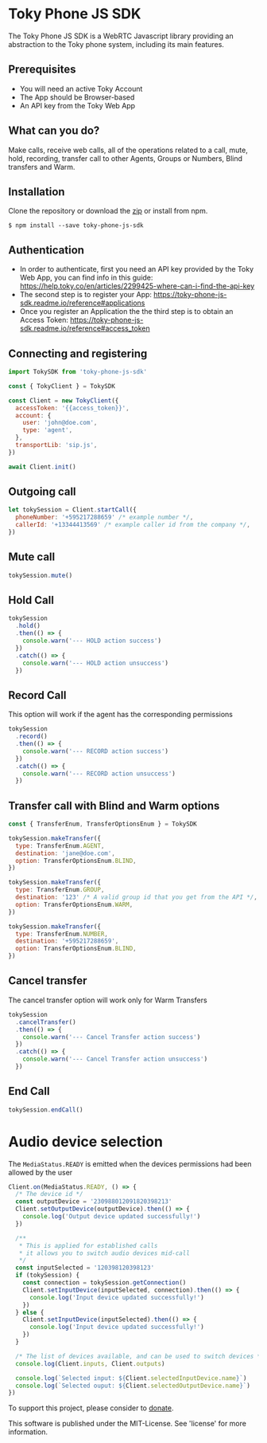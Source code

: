 # Toky Phone JS SDK

The Toky Phone JS SDK is a WebRTC Javascript library providing an abstraction to the Toky phone system, including its main features.

## Prerequisites

- You will need an active Toky Account
- The App should be Browser-based
- An API key from the Toky Web App

## What can you do?

Make calls, receive web calls, all of the operations related to a call, mute, hold, recording, transfer call to other Agents, Groups or Numbers, Blind transfers and Warm.

## Installation

Clone the repository or download the [zip](https://github.com/monbro/javascript-sdk-boilerplate/archive/master.zip) or install from npm.

`$ npm install --save toky-phone-js-sdk`

## Authentication

- In order to authenticate, first you need an API key provided by the Toky Web App, you can find info in this guide: https://help.toky.co/en/articles/2299425-where-can-i-find-the-api-key
- The second step is to register your App: https://toky-phone-js-sdk.readme.io/reference#applications
- Once you register an Application the the third step is to obtain an Access Token: https://toky-phone-js-sdk.readme.io/reference#access_token

## Connecting and registering

```javascript
import TokySDK from 'toky-phone-js-sdk'

const { TokyClient } = TokySDK

const Client = new TokyClient({
  accessToken: '{{access_token}}',
  account: {
    user: 'john@doe.com',
    type: 'agent',
  },
  transportLib: 'sip.js',
})

await Client.init()
```

## Outgoing call

```javascript
let tokySession = Client.startCall({
  phoneNumber: '+595217288659' /* example number */,
  callerId: '+13344413569' /* example caller id from the company */,
})
```

## Mute call

```javascript
tokySession.mute()
```

## Hold Call

```javascript
tokySession
  .hold()
  .then(() => {
    console.warn('--- HOLD action success')
  })
  .catch(() => {
    console.warn('--- HOLD action unsuccess')
  })
```

## Record Call

This option will work if the agent has the corresponding permissions

```javascript
tokySession
  .record()
  .then(() => {
    console.warn('--- RECORD action success')
  })
  .catch(() => {
    console.warn('--- RECORD action unsuccess')
  })
```

## Transfer call with Blind and Warm options

```javascript
const { TransferEnum, TransferOptionsEnum } = TokySDK

tokySession.makeTransfer({
  type: TransferEnum.AGENT,
  destination: 'jane@doe.com',
  option: TransferOptionsEnum.BLIND,
})

tokySession.makeTransfer({
  type: TransferEnum.GROUP,
  destination: '123' /* A valid group id that you get from the API */,
  option: TransferOptionsEnum.WARM,
})

tokySession.makeTransfer({
  type: TransferEnum.NUMBER,
  destination: '+595217288659',
  option: TransferOptionsEnum.BLIND,
})
```

## Cancel transfer

The cancel transfer option will work only for Warm Transfers

```javascript
tokySession
  .cancelTransfer()
  .then(() => {
    console.warn('--- Cancel Transfer action success')
  })
  .catch(() => {
    console.warn('--- Cancel Transfer action unsuccess')
  })
```

## End Call

```javascript
tokySession.endCall()
```

# Audio device selection

The `MediaStatus.READY` is emitted when the devices permissions had been allowed by the user

```javascript
Client.on(MediaStatus.READY, () => {
  /* The device id */
  const outputDevice = '230988012091820398213'
  Client.setOutputDevice(outputDevice).then(() => {
    console.log('Output device updated successfully!')
  })

  /**
   * This is applied for established calls
   * it allows you to switch audio devices mid-call
   */
  const inputSelected = '120398120398123'
  if (tokySession) {
    const connection = tokySession.getConnection()
    Client.setInputDevice(inputSelected, connection).then(() => {
      console.log('Input device updated successfully!')
    })
  } else {
    Client.setInputDevice(inputSelected).then(() => {
      console.log('Input device updated successfully!')
    })
  }

  /* The list of devices available, and can be used to switch devices */
  console.log(Client.inputs, Client.outputs)

  console.log(`Selected input: ${Client.selectedInputDevice.name}`)
  console.log(`Selected ouput: ${Client.selectedOutputDevice.name}`)
})
```

To support this project, please consider to [donate](https://www.gittip.com/monbro/).

This software is published under the MIT-License. See 'license' for more information.
